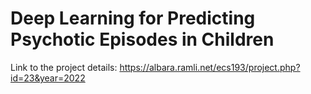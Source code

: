 # Deep Learning for Predicting Psychotic Episodes in Children
Link to the project details: https://albara.ramli.net/ecs193/project.php?id=23&year=2022
